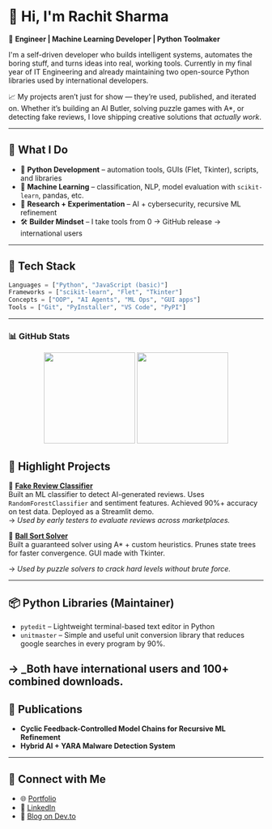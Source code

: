# 👋 Hi, I'm Rachit Sharma

🎯 **Engineer | Machine Learning Developer | Python Toolmaker**

I'm a self-driven developer who builds intelligent systems, automates the boring stuff, and turns ideas into real, working tools. Currently in my final year of IT Engineering and already maintaining two open-source Python libraries used by international developers.

📈 My projects aren’t just for show — they’re used, published, and iterated on. Whether it’s building an AI Butler, solving puzzle games with A*, or detecting fake reviews, I love shipping creative solutions that *actually work*.

---

## 🧠 What I Do

- 🐍 **Python Development** – automation tools, GUIs (Flet, Tkinter), scripts, and libraries
- 🧬 **Machine Learning** – classification, NLP, model evaluation with `scikit-learn`, pandas, etc.
- 🧪 **Research + Experimentation** – AI + cybersecurity, recursive ML refinement
- 🛠️ **Builder Mindset** – I take tools from 0 → GitHub release → international users

---

## 🧰 Tech Stack

```python
Languages = ["Python", "JavaScript (basic)"]
Frameworks = ["scikit-learn", "Flet", "Tkinter"]
Concepts = ["OOP", "AI Agents", "ML Ops", "GUI apps"]
Tools = ["Git", "PyInstaller", "VS Code", "PyPI"]
```

---

### 📊 GitHub Stats

<p align="center">
  <img src="https://github-readme-stats.vercel.app/api?username=rachits999003&show_icons=true&theme=tokyonight" height="180">
  <img src="https://github-readme-stats.vercel.app/api/top-langs/?username=rachits999003&layout=compact&theme=tokyonight" height="180">
</p>

## 🚀 Highlight Projects

🔹 [**Fake Review Classifier**](https://github.com/rachits999003/AI-Based-Fake-Review-Classifier)  
Built an ML classifier to detect AI-generated reviews. Uses `RandomForestClassifier` and sentiment features. Achieved 90%+ accuracy on test data. Deployed as a Streamlit demo.  
→ _Used by early testers to evaluate reviews across marketplaces._

🔹 [**Ball Sort Solver**](https://github.com/rachits999003/Ball-Sort-Solver)  
Built a guaranteed solver using A* + custom heuristics. Prunes state trees for faster convergence. GUI made with Tkinter.  

→ _Used by puzzle solvers to crack hard levels without brute force._

---

## 📦 Python Libraries (Maintainer)

- `pytedit` – Lightweight terminal-based text editor in Python  
- `unitmaster` – Simple and useful unit conversion library that reduces google searches in every program by 90%.

→ _Both have international users and 100+ combined downloads.
---

## 📜 Publications

- **Cyclic Feedback-Controlled Model Chains for Recursive ML Refinement**  
- **Hybrid AI + YARA Malware Detection System**

---

## 📡 Connect with Me

- 🌐 [Portfolio](https://rachits.netlify.app/)
- 💼 [LinkedIn](https://www.linkedin.com/in/rachit-sharma-498108256/)
- 🧠 [Blog on Dev.to](https://dev.to/rachits999003)
